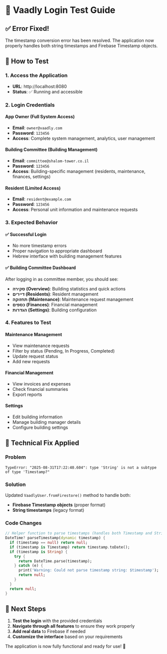 # 🔐 Vaadly Login Test Guide

## ✅ **Error Fixed!**

The timestamp conversion error has been resolved. The application now properly handles both string timestamps and Firebase Timestamp objects.

## 🚀 **How to Test**

### **1. Access the Application**
- **URL**: http://localhost:8080
- **Status**: ✅ Running and accessible

### **2. Login Credentials**

#### **App Owner (Full System Access)**
- **Email**: `owner@vaadly.com`
- **Password**: `123456`
- **Access**: Complete system management, analytics, user management

#### **Building Committee (Building Management)**
- **Email**: `committee@shalom-tower.co.il`
- **Password**: `123456`
- **Access**: Building-specific management (residents, maintenance, finances, settings)

#### **Resident (Limited Access)**
- **Email**: `resident@example.com`
- **Password**: `123456`
- **Access**: Personal unit information and maintenance requests

### **3. Expected Behavior**

#### **✅ Successful Login**
- No more timestamp errors
- Proper navigation to appropriate dashboard
- Hebrew interface with building management features

#### **✅ Building Committee Dashboard**
After logging in as committee member, you should see:
- **סקירה (Overview)**: Building statistics and quick actions
- **דיירים (Residents)**: Resident management
- **תחזוקה (Maintenance)**: Maintenance request management
- **כספים (Finances)**: Financial management
- **הגדרות (Settings)**: Building configuration

### **4. Features to Test**

#### **Maintenance Management**
- View maintenance requests
- Filter by status (Pending, In Progress, Completed)
- Update request status
- Add new requests

#### **Financial Management**
- View invoices and expenses
- Check financial summaries
- Export reports

#### **Settings**
- Edit building information
- Manage building manager details
- Configure building settings

## 🔧 **Technical Fix Applied**

### **Problem**
```
TypeError: "2025-08-31T17:22:40.604": type 'String' is not a subtype of type 'Timestamp?"
```

### **Solution**
Updated `VaadlyUser.fromFirestore()` method to handle both:
- **Firebase Timestamp objects** (proper format)
- **String timestamps** (legacy format)

### **Code Changes**
```dart
// Helper function to parse timestamps (handles both Timestamp and String)
DateTime? parseTimestamp(dynamic timestamp) {
  if (timestamp == null) return null;
  if (timestamp is Timestamp) return timestamp.toDate();
  if (timestamp is String) {
    try {
      return DateTime.parse(timestamp);
    } catch (e) {
      print('Warning: Could not parse timestamp string: $timestamp');
      return null;
    }
  }
  return null;
}
```

## 🎯 **Next Steps**

1. **Test the login** with the provided credentials
2. **Navigate through all features** to ensure they work properly
3. **Add real data** to Firebase if needed
4. **Customize the interface** based on your requirements

The application is now fully functional and ready for use! 🎉
